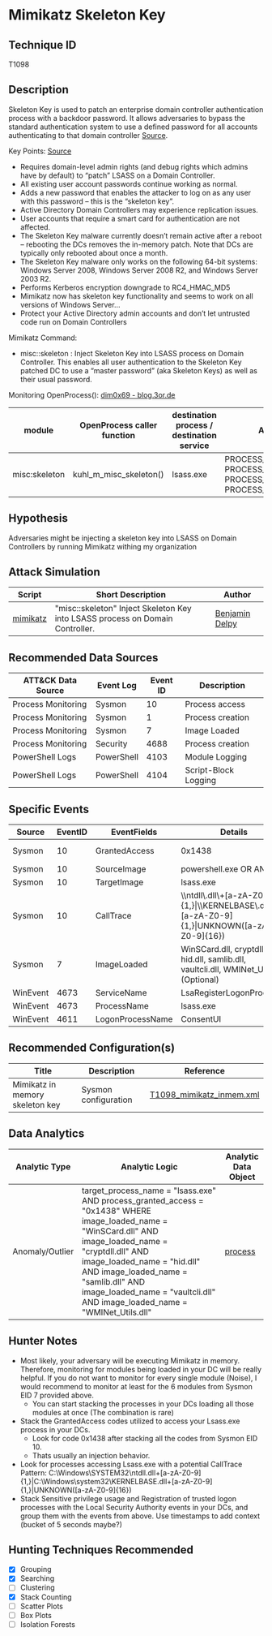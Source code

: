 # Mimikatz Skeleton Key
## Technique ID
T1098


## Description
Skeleton Key is used to patch an enterprise domain controller authentication process with a backdoor password. It allows adversaries to bypass the standard authentication system to use a defined password for all accounts authenticating to that domain controller [Source](http://www.secureworks.com/cyber-threat-intelligence/threats/skeleton-key-malware-analysis/).
 
Key Points: [Source](http://adsecurity.org/?p=1255)
* Requires domain-level admin rights (and debug rights which admins have by default) to “patch” LSASS on a Domain Controller.
* All existing user account passwords continue working as normal.
* Adds a new password that enables the attacker to log on as any user with this password – this is the “skeleton key”.
* Active Directory Domain Controllers may experience replication issues.
* User accounts that require a smart card for authentication are not affected.
* The Skeleton Key malware currently doesn’t remain active after a reboot – rebooting the DCs removes the in-memory patch. Note that DCs are typically only rebooted about once a month.
* The Skeleton Key malware only works on the following 64-bit systems: Windows Server 2008, Windows Server 2008 R2, and Windows Server 2003 R2.
* Performs Kerberos encryption downgrade to RC4_HMAC_MD5
* Mimikatz now has skeleton key functionality and seems to work on all versions of Windows Server…
* Protect your Active Directory admin accounts and don’t let untrusted code run on Domain Controllers

Mimikatz Command: 
* misc::skeleton : Inject Skeleton Key into LSASS process on Domain Controller. This enables all user authentication to the Skeleton Key patched DC to use a “master password” (aka Skeleton Keys) as well as their usual password.

Monitoring OpenProcess(): [dim0x69 - blog.3or.de](https://blog.3or.de/hunting-mimikatz-with-sysmon-monitoring-openprocess.html)

| module | OpenProcess caller function | destination process / destination service | ACCESS\_MASK | ACCESS_MASK Code | comment |
|---------|---------|---------|---------|---------|---------|
| misc:skeleton| kuhl_m_misc_skeleton() | lsass.exe | PROCESS_VM_READ \| PROCESS_VM_WRITE \| PROCESS_VM_OPERATION \| PROCESS_QUERY_INFORMATION | 0x1438 |


## Hypothesis
Adversaries might be injecting a skeleton key into LSASS on Domain Controllers by running Mimikatz withing my organization


## Attack Simulation


| Script  | Short Description | Author | 
|---------|---------|---------|
| [mimikatz](https://github.com/gentilkiwi/mimikatz)| "misc::skeleton" Inject Skeleton Key into LSASS process on Domain Controller.| [Benjamin Delpy](http://blog.gentilkiwi.com/) |


## Recommended Data Sources

| ATT&CK Data Source | Event Log | Event ID| Description |
|---------|---------|---------|--------------|
|Process Monitoring| Sysmon | 10 | Process access | 
|Process Monitoring| Sysmon | 1 | Process creation |
|Process Monitoring| Sysmon | 7 | Image Loaded
|Process Monitoring| Security | 4688 | Process creation | 
|PowerShell Logs| PowerShell | 4103 | Module Logging |
|PowerShell Logs| PowerShell | 4104 | Script-Block Logging |

## Specific Events

| Source | EventID | EventFields | Details | Reference | 
|--------|---------|-------|--------|-----------| 
| Sysmon | 10 | GrantedAccess |0x1438| [dim0x69 - blog.3or.de](https://blog.3or.de/hunting-mimikatz-with-sysmon-monitoring-openprocess.html) |
| Sysmon | 10 | SourceImage | powershell.exe OR ANY | [Cyb3rWard0g](https://cyberwardog.blogspot.com/2017/03/chronicles-of-threat-hunter-hunting-for_22.html) |
| Sysmon | 10 | TargetImage | lsass.exe | [Cyb3rWard0g](https://cyberwardog.blogspot.com/2017/03/chronicles-of-threat-hunter-hunting-for_22.html) |
| Sysmon | 10 | CallTrace | \\\ntdll\\.dll\\+\[a-zA-Z0-9\]\{1,\}\|\\\KERNELBASE\\.dll\\+\[a-zA-Z0-9\]\{1,\}\|UNKNOWN\(\[a-zA-Z0-9\]\{16\}\) | [Cyb3rWard0g](https://cyberwardog.blogspot.com/2017/03/chronicles-of-threat-hunter-hunting-for_22.html) |
| Sysmon | 7 | ImageLoaded | WinSCard.dll, cryptdll.dll, hid.dll, samlib.dll, vaultcli.dll, WMINet_Utils.dll (Optional) | [Cyb3rWard0g](https://cyberwardog.blogspot.com/2017/03/chronicles-of-threat-hunter-hunting-for.html) |
| WinEvent | 4673 | ServiceName | LsaRegisterLogonProcess() | [PyroTek3](https://adsecurity.org/?p=1275) |
| WinEvent | 4673 | ProcessName | lsass.exe | [PyroTek3](https://adsecurity.org/?p=1275) |
| WinEvent | 4611 | LogonProcessName | ConsentUI | [PyroTek3](https://adsecurity.org/?p=1275) |

## Recommended Configuration(s)
| Title | Description | Reference|
|---------|---------|---------|
| Mimikatz in memory skeleton key | Sysmon configuration | [T1098\_mimikatz\_inmem.xml](https://github.com/Cyb3rWard0g/ThreatHunter-Playbook/blob/master/attack_matrix/windows/sysmon_configs/T1098_mimikatz_inmem.xml)


## Data Analytics 

| Analytic Type  | Analytic Logic | Analytic Data Object |
|--------|---------|---------|
| Anomaly/Outlier | target\_process\_name = "lsass.exe" AND process\_granted\_access = "0x1438" WHERE image\_loaded\_name = "WinSCard.dll" AND image\_loaded\_name = "cryptdll.dll" AND image\_loaded\_name = "hid.dll" AND image\_loaded\_name = "samlib.dll" AND image\_loaded\_name = "vaultcli.dll" AND image\_loaded\_name = "WMINet_Utils.dll" | [process](https://github.com/Cyb3rWard0g/OSSEM/blob/c0bf44fb8c527f6e678c4ff1321814108e024315/detection_data_model/data_objects/process.md) |



## Hunter Notes
* Most likely, your adversary will be executing Mimikatz in memory. Therefore, monitoring for modules being loaded in your DC will be really helpful. If you do not want to monitor for every single module (Noise), I would recommend to monitor at least for the 6 modules from Sysmon EID 7 provided above.
	* You can start stacking the processes in your DCs loading all those modules at once (The combination is rare)
* Stack the GrantedAccess codes utilized to access your Lsass.exe process in your DCs.
	* Look for code 0x1438 after stacking all the codes from Sysmon EID 10.
	* Thats usually an injection behavior.
* Look for processes accessing Lsass.exe with a potential CallTrace Pattern: C:\\Windows\\SYSTEM32\\ntdll\.dll\+[a-zA-Z0-9]{1,}\|C:\\Windows\\system32\\KERNELBASE\.dll\+[a-zA-Z0-9]{1,}\|UNKNOWN\([a-zA-Z0-9]{16}\)
* Stack Sensitive privilege usage and Registration of trusted logon processes with the Local Security Authority events in your DCs, and group them with the events from above. Use timestamps to add context (bucket of 5 seconds maybe?)


## Hunting Techniques Recommended

- [x] Grouping
- [x] Searching
- [ ] Clustering
- [X] Stack Counting
- [ ] Scatter Plots
- [ ] Box Plots
- [ ] Isolation Forests
